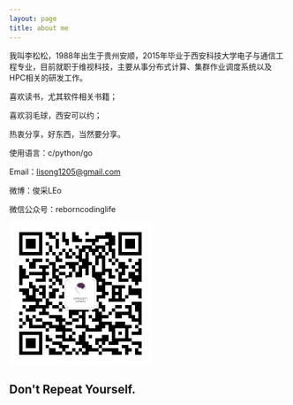 ```yaml
---
layout: page
title: about me
---
```


我叫李松松，1988年出生于贵州安顺，2015年毕业于西安科技大学电子与通信工程专业，目前就职于维视科技，主要从事分布式计算、集群作业调度系统以及HPC相关的研发工作。

喜欢读书，尤其软件相关书籍；

喜欢羽毛球，西安可以约；

热衷分享，好东西，当然要分享。

使用语言：c/python/go

Email：lisong1205@gmail.com

微博：俊采LEo

微信公众号：reborncodinglife

![](/images/wechat.jpg)

## Don't Repeat Yourself.
